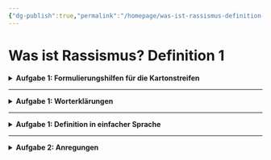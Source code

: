 ```yaml
---
{"dg-publish":true,"permalink":"/homepage/was-ist-rassismus-definition-1/"}
---
```


# Was ist Rassismus? Definition 1

<details>
    <summary><b>Aufgabe 1: Formulierungshilfen für die Kartonstreifen</b></summary>
<u>Rassismus...</u><ul>
    <li>... ist gekennzeichnet durch...</li>
    <li>... kann sich zeigen in...</li>
    <li>... basiert auf der Annahme, dass ...</li>
    <li>... klassifiziert Menschen nach ...</li>
    <li>... kann erkannt werden an ...</li>
    <li>... zeigt/äußert sind in/durch ...</li></ul>
</details>

---

<details>
    <summary><b>Aufgabe 1: Worterklärungen</b></summary>
<ul>
    <li><u>klassifiziert:</u> (nach Merkmalen, Eigenschaften o.Ä.) in Klassen einteilen, einordnen (z.B. "Tiere, Pflanzen nach der Gattung klassifizieren")</li></ul>
   <ul><li><u>ethnisch:</u> die Kultur- und Lebensgemeinschaft einer Volksgruppe betreffend</li></ul>
    <ul><li><u>hierarschisiert:</u> in einer Hierarchie (Rangordnung) anordnen, abstufen</li></ul>    
</details>

---

<details>
    <summary><b>Aufgabe 1: Definition in einfacher Sprache</b></summary>
    Rassismus bedeutet, dass Menschen als Teil einer bestimmten Gruppe angesehen werden, basierend auf Aspekten wie Aussehen, Kultur, Religion oder Herkunft. Diese Gruppen werden als fest und unveränderlich angesehen, und den Menschen in ihnen werden bestimmte Eigenschaften zugeschrieben, die sie angeblich alle teilen. Rassismus bewertet Menschen und sortiert sie in eine Rangordnung ein, wobei einige Gruppen als besser und andere als schlechter angesehen werden.
</details>

---

<details>
    <summary><b>Aufgabe 2: Anregungen</b></summary>
<ul>
    <li>Erkläre, inwiefern der Satz "Ausländer kosten den Staat nur Geld" zeigt, dass Menschen einer "homogenen Gruppe" zugeordnet werden.</li></ul>
    <ul><li>Eine Frau trägt ein Kopftuch als Teil ihrer religösen Praxis. Beschreibe, welche "unveränderliche Merkmale und Eigenschaften" ihr aufgrund dessen von manchen Menschen zugeschrieben werden könnten.</li></ul>
    <ul><li>Bei einer Jobbewerbung nimmt ein Kandidat teil, dessen Name auf eine bestimmte ethnische Zugehörigkeit hindeutet. Beschreibe, wie sich eine Klassifizierung "nach angeblich äußerlichen, kulturellen, religiösen oder ethnischen Kriterien" in diesem Fall auswirken könnte.</li></ul>
    <ul><li>In einer Diskussion über akademische Leistungen in der Schule vergleicht ein Lehrer die mathematischen Leistungen von Schülern asiatischer Herkunft mit denen von Mitschülern anderer Ethnien. Beschreibe, inwiefern hier Gruppen "hierarchisiert" werden.</li>
    </ul>
</details>

